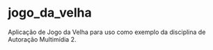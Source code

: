 # jogo_da_velha
Aplicação de Jogo da Velha para uso como exemplo da disciplina de Autoração Multimídia 2.
